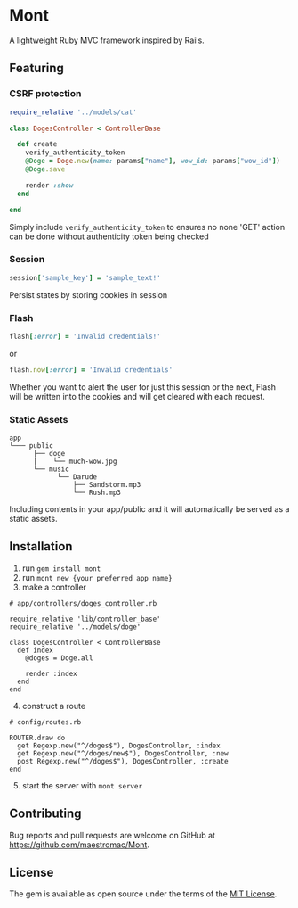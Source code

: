 # Mont

A lightweight Ruby MVC framework inspired by Rails.

## Featuring

### CSRF protection

```Ruby
require_relative '../models/cat'

class DogesController < ControllerBase

  def create
    verify_authenticity_token
    @Doge = Doge.new(name: params["name"], wow_id: params["wow_id"])
    @Doge.save

    render :show
  end

end
```
Simply include  ```verify_authenticity_token``` to ensures no none 'GET' action can be done without authenticity token being checked

### Session

```Ruby
session['sample_key'] = 'sample_text!'
```
Persist states by storing cookies in session

### Flash

```Ruby
flash[:error] = 'Invalid credentials!'
```
or
```Ruby
flash.now[:error] = 'Invalid credentials'
```

Whether you want to alert the user for just this session or the next, Flash will be written into the cookies and will get cleared with each request.

### Static Assets

```
app
└─── public
      ├── doge
      |    └── much-wow.jpg
      └── music
            └── Darude
                ├── Sandstorm.mp3
                └── Rush.mp3
```
Including contents in your app/public and it will automatically be served as a static assets.


## Installation

1. run ```gem install mont```
2. run ```mont new {your preferred app name}```
3. make a controller

  ```
  # app/controllers/doges_controller.rb

  require_relative 'lib/controller_base'
  require_relative '../models/doge'

  class DogesController < ControllerBase
    def index
      @doges = Doge.all

      render :index
    end
  end
  ```
4. construct a route

  ```
  # config/routes.rb

  ROUTER.draw do
    get Regexp.new("^/doges$"), DogesController, :index
    get Regexp.new("^/doges/new$"), DogesController, :new
    post Regexp.new("^/doges$"), DogesController, :create
  end
  ```
<!-- 5. start the server with ```bundle exec rackup config/server.rb``` -->
5. start the server with ```mont server```

## Contributing

Bug reports and pull requests are welcome on GitHub at https://github.com/maestromac/Mont.


## License

The gem is available as open source under the terms of the [MIT License](http://opensource.org/licenses/MIT).
